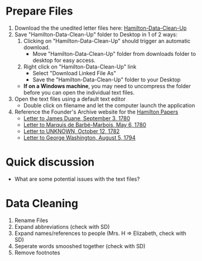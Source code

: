 # Prepare Files
1. Download the the unedited letter files here: [Hamilton-Data-Clean-Up](https://github.com/sduke/Collections-As-Data-Voyant/raw/master/Hamilton-Data-Clean-Up.zip)
2. Save "Hamilton-Data-Clean-Up" folder to Desktop in 1 of 2 ways:
    1. Clicking on "Hamilton-Data-Clean-Up" should trigger an automatic download.
        * Move "Hamilton-Data-Clean-Up" folder from downloads folder to desktop for easy access.
     2. Right click on "Hamilton-Data-Clean-Up" link
        * Select "Download Linked File As"
        * Save the "Hamilton-Data-Clean-Up" folder to your Desktop 
    * **If on a Windows machine**, you may need to uncompress the folder before you can open the individual text files. 
3. Open the text files using a default text editor 
    * Double click on filename and let the computer launch the application 
4. Reference the Founder's Archive website for the [Hamilton Papers](https://founders.archives.gov/search/Project:%22Hamilton%20Papers%22) 
    * [Letter to James Duane, September 3, 1780](https://founders.archives.gov/?q=Project%3A%22Hamilton%20Papers%22%20and%20September%201780%20Recipient%3A%22Duane%2C%20James%22&s=1311311111&r=1)
    * [Letter to Marquis de Barbé-Marbois, May 6, 1780](https://founders.archives.gov/?q=Project%3A%22Hamilton%20Papers%22%20marquis%20de%20bar%2A%20may&s=2311311113&r=12)
    * [Letter to UNKNOWN, October 12, 1782](https://founders.archives.gov/?q=Project%3A%22Hamilton%20Papers%22%20Albany%2C%20October%2012%2C%201782&s=2311311113&r=4)
    * [Letter to George Washington, August 5, 1794](https://founders.archives.gov/?q=Project%3A%22Hamilton%20Papers%22%20disagreeable%20crisis&s=2311311113&r=5)

# Quick discussion
* What are some potential issues with the text files?

# Data Cleaning
1.  Rename Files
2.  Expand abbreviations (check with SD)
3.  Expand names/references to people (Mrs. H => Elizabeth, check with SD)
4.  Seperate words smooshed together (check with SD)
5.  Remove footnotes

